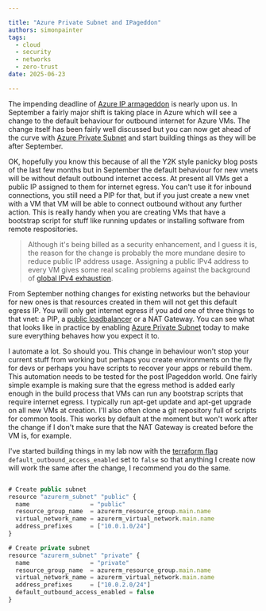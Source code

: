 ```yaml
---

title: "Azure Private Subnet and IPageddon"
authors: simonpainter
tags:
  - cloud
  - security
  - networks
  - zero-trust
date: 2025-06-23

---
```


The impending deadline of [Azure IP armageddon](https://azure.microsoft.com/en-gb/updates?id=default-outbound-access-for-vms-in-azure-will-be-retired-transition-to-a-new-method-of-internet-access) is nearly upon us. In September a fairly major shift is taking place in Azure which will see a change to the default behaviour for outbound internet for Azure VMs. The change itself has been fairly well discussed but you can now get ahead of the curve with
[Azure Private Subnet](https://azure.microsoft.com/en-gb/updates?id=492953) and start building things as they will be after September.
<!-- truncate -->

OK, hopefully you know this because of all the Y2K style panicky blog posts of the last few months but in September the default behaviour for new vnets will be without default outbound internet access. At present all VMs get a public IP assigned to them for internet egress. You can't use it for inbound connections, you still need a PIP for that, but if you just create a new vnet with a VM that VM will be able to connect outbound without any further action. This is really handy when you are creating VMs that have a bootstrap script for stuff like running updates or installing software from remote respositories.

> Although it's being billed as a security enhancement, and I guess it is, the reason
> for the change is probably the more mundane desire to reduce public IP address usage.
> Assigning a public IPv4 address to every VM gives some real scaling problems against
> the background of [global IPv4 exhaustion](ipv4-global-landscape.md).

From September nothing changes for existing networks but the behaviour for new ones is that resources created in them will not get this default egress IP. You will only get internet egress if you add one of three things to that vnet: a PIP, a [public loadbalancer](azure-public-lb-nat.md) or a NAT Gateway. You can see what that looks like in practice by enabling [Azure Private Subnet](https://learn.microsoft.com/en-us/azure/virtual-network/ip-services/default-outbound-access#add-the-private-subnet-feature) today to make sure everything behaves how you expect it to.

I automate a lot. So should you. This change in behaviour won't stop your current stuff from working but perhaps you create environments on the fly for devs or perhaps you have scripts to recover your apps or rebuild them. This automation needs to be tested for the post IPageddon world. One fairly simple example is making sure that the egress method is added early enough in the build process that VMs can run any bootstrap scripts that require internet egress. I typically run apt-get update and apt-get upgrade on all new VMs at creation. I'll also often clone a git repository full of scripts for common tools. This works by default at the moment but won't work after the change if I don't make sure that the NAT Gateway is created before the VM is, for example.

I've started building things in my lab now with the [terraform flag](https://registry.terraform.io/providers/hashicorp/azurerm/latest/docs/resources/subnet#default_outbound_access_enabled-1) `default_outbound_access_enabled` set to `false` so that anything I create now will work the same after the change, I recommend you do the same.

```javascript

# Create public subnet
resource "azurerm_subnet" "public" {
  name                 = "public"
  resource_group_name  = azurerm_resource_group.main.name
  virtual_network_name = azurerm_virtual_network.main.name
  address_prefixes     = ["10.0.1.0/24"]
}

# Create private subnet
resource "azurerm_subnet" "private" {
  name                 = "private"
  resource_group_name  = azurerm_resource_group.main.name
  virtual_network_name = azurerm_virtual_network.main.name
  address_prefixes     = ["10.0.2.0/24"]
  default_outbound_access_enabled = false
}

```
